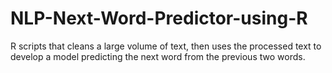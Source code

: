 # NLP-Next-Word-Predictor-using-R
R scripts that cleans a large volume of text, then uses the processed text to develop a model predicting the next word from the previous two words.
